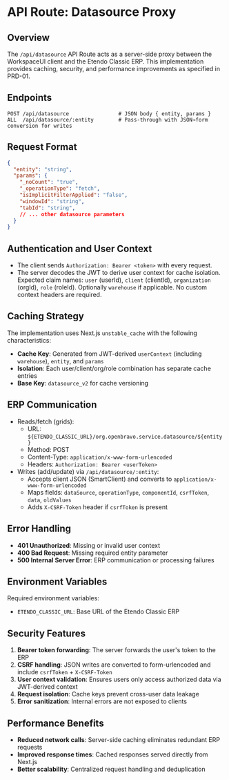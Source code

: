 # API Route: Datasource Proxy

## Overview

The `/api/datasource` API Route acts as a server-side proxy between the WorkspaceUI client and the Etendo Classic ERP. This implementation provides caching, security, and performance improvements as specified in PRD-01.

## Endpoints

```
POST /api/datasource                # JSON body { entity, params }
ALL  /api/datasource/:entity        # Pass-through with JSON→form conversion for writes
```

## Request Format

```json
{
  "entity": "string",
  "params": {
    "_noCount": "true",
    "_operationType": "fetch",
    "isImplicitFilterApplied": "false",
    "windowId": "string",
    "tabId": "string",
    // ... other datasource parameters
  }
}
```

## Authentication and User Context

- The client sends `Authorization: Bearer <token>` with every request.
- The server decodes the JWT to derive user context for cache isolation. Expected claim names: `user` (userId), `client` (clientId), `organization` (orgId), `role` (roleId). Optionally `warehouse` if applicable. No custom context headers are required.

## Caching Strategy

The implementation uses Next.js `unstable_cache` with the following characteristics:

- **Cache Key**: Generated from JWT-derived `userContext` (including `warehouse`), `entity`, and `params`
- **Isolation**: Each user/client/org/role combination has separate cache entries
- **Base Key**: `datasource_v2` for cache versioning

## ERP Communication

- Reads/fetch (grids):
  - URL: `${ETENDO_CLASSIC_URL}/org.openbravo.service.datasource/${entity}`
  - Method: POST
  - Content-Type: `application/x-www-form-urlencoded`
  - Headers: `Authorization: Bearer <userToken>`
- Writes (add/update) via `/api/datasource/:entity`:
  - Accepts client JSON (SmartClient) and converts to `application/x-www-form-urlencoded`
  - Maps fields: `dataSource`, `operationType`, `componentId`, `csrfToken`, `data`, `oldValues`
  - Adds `X-CSRF-Token` header if `csrfToken` is present

## Error Handling

- **401 Unauthorized**: Missing or invalid user context
- **400 Bad Request**: Missing required entity parameter
- **500 Internal Server Error**: ERP communication or processing failures

## Environment Variables

Required environment variables:

- `ETENDO_CLASSIC_URL`: Base URL of the Etendo Classic ERP

## Security Features

1. **Bearer token forwarding**: The server forwards the user's token to the ERP
2. **CSRF handling**: JSON writes are converted to form-urlencoded and include `csrfToken` + `X-CSRF-Token`
3. **User context validation**: Ensures users only access authorized data via JWT-derived context
3. **Request isolation**: Cache keys prevent cross-user data leakage
4. **Error sanitization**: Internal errors are not exposed to clients

## Performance Benefits

- **Reduced network calls**: Server-side caching eliminates redundant ERP requests
- **Improved response times**: Cached responses served directly from Next.js
- **Better scalability**: Centralized request handling and deduplication
